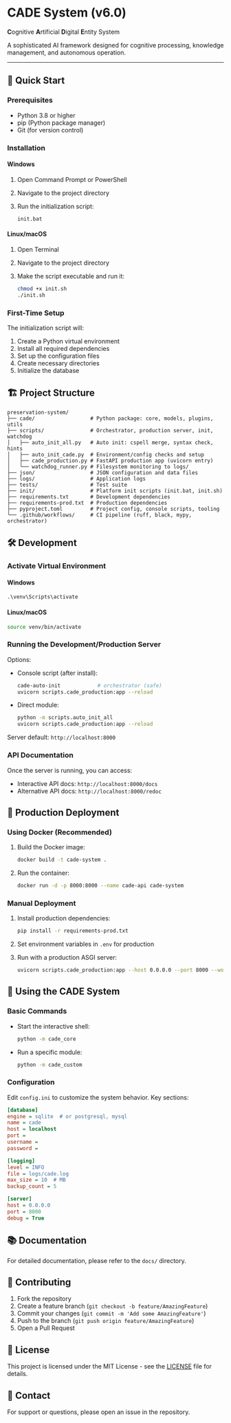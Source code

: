 # CADE System (v6.0)

**C**ognitive **A**rtificial **D**igital **E**ntity System

A sophisticated AI framework designed for cognitive processing, knowledge management, and autonomous operation.

---

## 🚀 Quick Start

### Prerequisites

- Python 3.8 or higher
- pip (Python package manager)
- Git (for version control)

### Installation

#### Windows

1. Open Command Prompt or PowerShell
2. Navigate to the project directory
3. Run the initialization script:

   ```batch
   init.bat
   ```

#### Linux/macOS

1. Open Terminal
2. Navigate to the project directory
3. Make the script executable and run it:

   ```bash
   chmod +x init.sh
   ./init.sh
   ```

### First-Time Setup

The initialization script will:

1. Create a Python virtual environment
2. Install all required dependencies
3. Set up the configuration files
4. Create necessary directories
5. Initialize the database

## 🏗️ Project Structure

```text
preservation-system/
├── cade/                  # Python package: core, models, plugins, utils
├── scripts/               # Orchestrator, production server, init, watchdog
│   ├── auto_init_all.py   # Auto init: cspell merge, syntax check, hints
│   ├── auto_init_cade.py  # Environment/config checks and setup
│   ├── cade_production.py # FastAPI production app (uvicorn entry)
│   └── watchdog_runner.py # Filesystem monitoring to logs/
├── json/                  # JSON configuration and data files
├── logs/                  # Application logs
├── tests/                 # Test suite
├── init/                  # Platform init scripts (init.bat, init.sh)
├── requirements.txt       # Development dependencies
├── requirements-prod.txt  # Production dependencies
├── pyproject.toml         # Project config, console scripts, tooling
└── .github/workflows/     # CI pipeline (ruff, black, mypy, orchestrator)
```

## 🛠️ Development

### Activate Virtual Environment

#### Windows

```batch
.\venv\Scripts\activate
```

#### Linux/macOS

```bash
source venv/bin/activate
```

### Running the Development/Production Server

Options:

- Console script (after install):

  ```bash
  cade-auto-init            # orchestrator (safe)
  uvicorn scripts.cade_production:app --reload
  ```

- Direct module:

  ```bash
  python -m scripts.auto_init_all
  uvicorn scripts.cade_production:app --reload
  ```

Server default: `http://localhost:8000`

### API Documentation

Once the server is running, you can access:

- Interactive API docs: `http://localhost:8000/docs`
- Alternative API docs: `http://localhost:8000/redoc`

## 🚀 Production Deployment

### Using Docker (Recommended)

1. Build the Docker image:

   ```bash
   docker build -t cade-system .
   ```

2. Run the container:

   ```bash
   docker run -d -p 8000:8000 --name cade-api cade-system
   ```

### Manual Deployment

1. Install production dependencies:

   ```bash
   pip install -r requirements-prod.txt
   ```

2. Set environment variables in `.env` for production

3. Run with a production ASGI server:

   ```bash
   uvicorn scripts.cade_production:app --host 0.0.0.0 --port 8000 --workers 4
   ```

## 🤖 Using the CADE System

### Basic Commands

- Start the interactive shell:

  ```bash
  python -m cade_core
  ```

- Run a specific module:

  ```bash
  python -m cade_custom
  ```

### Configuration

Edit `config.ini` to customize the system behavior. Key sections:

```ini
[database]
engine = sqlite  # or postgresql, mysql
name = cade
host = localhost
port =
username =
password =

[logging]
level = INFO
file = logs/cade.log
max_size = 10  # MB
backup_count = 5

[server]
host = 0.0.0.0
port = 8000
debug = True
```

## 📚 Documentation

For detailed documentation, please refer to the `docs/` directory.

## 🤝 Contributing

1. Fork the repository
2. Create a feature branch (`git checkout -b feature/AmazingFeature`)
3. Commit your changes (`git commit -m 'Add some AmazingFeature'`)
4. Push to the branch (`git push origin feature/AmazingFeature`)
5. Open a Pull Request

## 📄 License

This project is licensed under the MIT License - see the [LICENSE](LICENSE) file for details.

## 📧 Contact

For support or questions, please open an issue in the repository.
